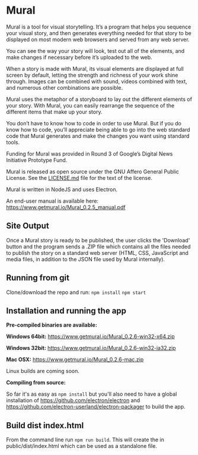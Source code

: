# Mural

Mural is a tool for visual storytelling. It’s a program that helps you sequence your visual story, and then generates everything needed for that story to be displayed on most modern web browsers and served from any web server.

You can see the way your story will look, test out all of the elements, and make changes if necessary before it’s uploaded to the web.

When a story is made with Mural, its visual elements are displayed at full screen by default, letting the strength and richness of your work shine through. Images can be combined with sound, videos combined with text, and numerous other combinations are possible.

Mural uses the metaphor of a storyboard to lay out the different elements of your story. With Mural, you can easily rearrange the sequence of the different items that make up your story.

You don’t have to know how to code in order to use Mural. But if you do know how to code, you’ll appreciate being able to go into the web standard code that Mural generates and make the changes you want using standard tools.

Funding for Mural was provided in Round 3 of Google’s Digital News Initiative Prototype Fund.

Mural is released as open source under the GNU Affero General Public License. See the [LICENSE.md](../blob/master/LICENSE.md) file for the text of the license.

Mural is written in NodeJS and uses Electron.

An end-user manual is available here: https://www.getmural.io/Mural_0.2.5_manual.pdf

## Site Output

Once a Mural story is ready to be published, the user clicks the 'Download' button and the program sends a .ZIP file which contains all the files needed to publish the story on a standard web server (HTML, CSS, JavaScript and media files, in addition to the JSON file used by Mural internally). 

## Running from git

Clone/download the repo and run:
`npm install`
`npm start`

## Installation and running the app

**Pre-compiled binaries are available:**

**Windows 64bit:** https://www.getmural.io/Mural_0.2.6-win32-x64.zip

**Windows 32bit:** https://www.getmural.io/Mural_0.2.6-win32-ia32.zip

**Mac OSX:** https://www.getmural.io/Mural_0.2.6-mac.zip

Linux builds are coming soon.

**Compiling from source:**

So far it's as easy as `npm install` but you'll also need to have a global installation of https://github.com/electron/electron and https://github.com/electron-userland/electron-packager to build the app.


## Build dist index.html

From the command line run `npm run build`.  This will create the in public/dist/index.html which can be used as a standalone file.
